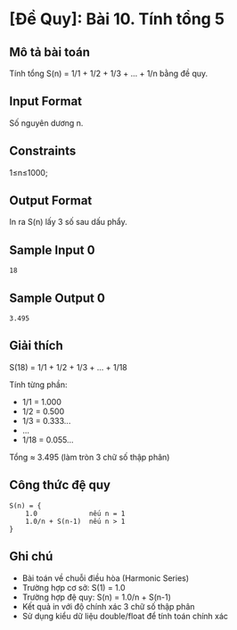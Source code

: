 # [Đề Quy]: Bài 10. Tính tổng 5

## Mô tả bài toán

Tính tổng S(n) = 1/1 + 1/2 + 1/3 + ... + 1/n bằng đề quy.

## Input Format

Số nguyên dương n.

## Constraints

1≤n≤1000;

## Output Format

In ra S(n) lấy 3 số sau dấu phẩy.

## Sample Input 0

```
18
```

## Sample Output 0

```
3.495
```

## Giải thích

S(18) = 1/1 + 1/2 + 1/3 + ... + 1/18

Tính từng phần:
- 1/1 = 1.000
- 1/2 = 0.500
- 1/3 = 0.333...
- ...
- 1/18 = 0.055...

Tổng ≈ 3.495 (làm tròn 3 chữ số thập phân)

## Công thức đệ quy

```
S(n) = {
    1.0             nếu n = 1
    1.0/n + S(n-1)  nếu n > 1
}
```

## Ghi chú

- Bài toán về chuỗi điều hòa (Harmonic Series)
- Trường hợp cơ sở: S(1) = 1.0
- Trường hợp đệ quy: S(n) = 1.0/n + S(n-1)
- Kết quả in với độ chính xác 3 chữ số thập phân
- Sử dụng kiểu dữ liệu double/float để tính toán chính xác